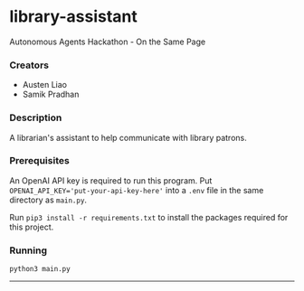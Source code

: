 # library-assistant
Autonomous Agents Hackathon - On the Same Page

### Creators
- Austen Liao
- Samik Pradhan

### Description

A librarian's assistant to help communicate with library patrons.

### Prerequisites

An OpenAI API key is required to run this program. Put `OPENAI_API_KEY='put-your-api-key-here'` into a `.env` file in the same directory as `main.py`.

Run `pip3 install -r requirements.txt` to install the packages required for this project.

### Running

`python3 main.py`

---